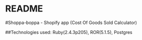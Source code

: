 # README

#Shoppa-boppa - Shopify app (Cost Of Goods Sold Calculator)

##Technologies used: Ruby(2.4.3p205), ROR(5.1.5), Postgres